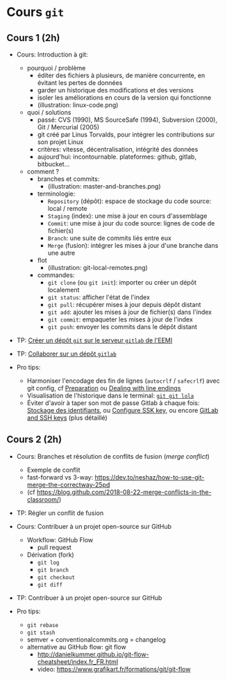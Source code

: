 # Cours `git`

## Cours 1 (2h)

- Cours: Introduction à git:
  - pourquoi / problème
    - éditer des fichiers à plusieurs, de manière concurrente, en évitant les pertes de données
    - garder un historique des modifications et des versions
    - isoler les améliorations en cours de la version qui fonctionne
    - (illustration: linux-code.png)
  - quoi / solutions
    - passé: CVS (1990), MS SourceSafe (1994), Subversion (2000), Git / Mercurial (2005)
    - git créé par Linus Torvalds, pour intégrer les contributions sur son projet Linux
    - critères: vitesse, décentralisation, intégrité des données
    - aujourd'hui: incontournable. plateformes: github, gitlab, bitbucket...
  - comment ?
    - branches et commits:
      - (illustration: master-and-branches.png)
    - terminologie:
      - `Repository` (dépôt): espace de stockage du code source: local / remote
      - `Staging` (index): une mise à jour en cours d'assemblage
      - `Commit`: une mise à jour du code source: lignes de code de fichier(s)
      - `Branch`: une suite de commits liés entre eux
      - `Merge` (fusion): intégrer les mises à jour d'une branche dans une autre
    - flot
      - (illustration: git-local-remotes.png)
    - commandes:
      - `git clone` (ou `git init`): importer ou créer un dépôt localement
      - `git status`: afficher l'état de l'index
      - `git pull`: récupérer mises à jour depuis dépôt distant
      - `git add`: ajouter les mises à jour de fichier(s) dans l'index
      - `git commit`: empaqueter les mises à jour de l'index
      - `git push`: envoyer les commits dans le dépôt distant

- TP: [Créer un dépôt `git` sur le serveur `gitlab` de l'EEMI](tutos/creer-depot-gitlab-eemi.md)

- TP: [Collaborer sur un dépôt `gitlab`](tutos/collaborer-sur-un-depot-gitlab.md)

- Pro tips:
  - Harmoniser l'encodage des fin de lignes (`autocrlf` / `safecrlf`) avec git config, cf [Preparation](https://githowto.com/setup) ou [Dealing with line endings](https://help.github.com/articles/dealing-with-line-endings/)
  - Visualisation de l'historique dans le terminal: [`git git lola`](http://blog.kfish.org/2010/04/git-lola.html)
  - Éviter d'avoir à taper son mot de passe Gitlab à chaque fois: [Stockage des identifiants](https://git-scm.com/book/fr/v2/Utilitaires-Git-Stockage-des-identifiants), ou [Configure SSK key](https://docs.gitlab.com/ee/university/training/topics/env_setup.html#configure-ssh-key), ou encore [GitLab and SSH keys](https://docs.gitlab.com/ee/ssh/) (plus détaillé)

## Cours 2 (2h)

- Cours: Branches et résolution de conflits de fusion (*merge conflict*)
  - Exemple de conflit
  - fast-forward vs 3-way: https://dev.to/neshaz/how-to-use-git-merge-the-correctway-25pd
  - (cf https://blog.github.com/2018-08-22-merge-conflicts-in-the-classroom/)

- TP: Régler un conflit de fusion

- Cours: Contribuer à un projet open-source sur GitHub
  - Workflow: GitHub Flow
    - pull request
  - Dérivation (fork)
    - `git log`
    - `git branch`
    - `git checkout`
    - `git diff`

- TP: Contribuer à un projet open-source sur GitHub

- Pro tips:
  - `git rebase`
  - `git stash`
  - semver + conventionalcommits.org = changelog
  - alternative au GitHub flow: git flow
    - http://danielkummer.github.io/git-flow-cheatsheet/index.fr_FR.html
    - video: https://www.grafikart.fr/formations/git/git-flow
